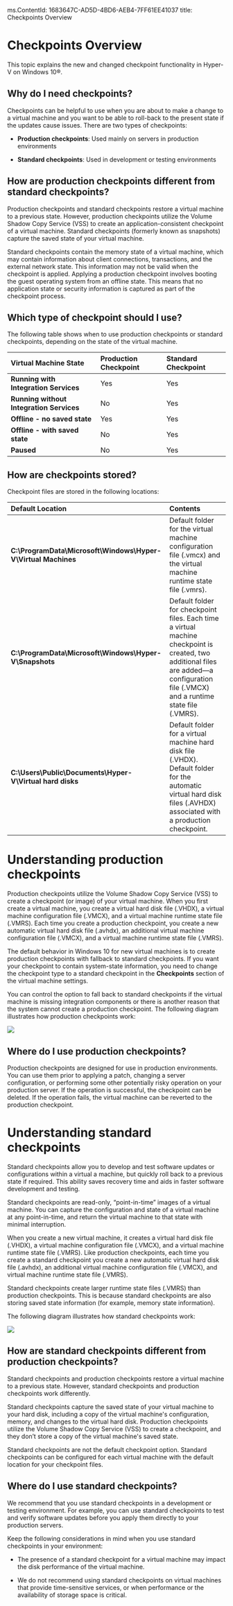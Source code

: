 ms.ContentId: 1683647C-AD5D-4BD6-AEB4-7FF61EE41037
title: Checkpoints Overview

# Checkpoints Overview

This topic explains the new and changed checkpoint functionality in Hyper-V on Windows 10®.


## Why do I need checkpoints?

Checkpoints can be helpful to use when you are about to make a change to a virtual machine and you want to be able to roll-back to the present state if the updates cause issues. There are two types of checkpoints:

-  **Production checkpoints**: Used mainly on servers in production environments 

-  **Standard checkpoints**: Used in development or testing environments 


## How are production checkpoints different from standard checkpoints?

Production checkpoints and standard checkpoints restore a virtual machine to a previous state. However, production checkpoints utilize the Volume Shadow Copy Service (VSS) to create an application-consistent checkpoint of a virtual machine. Standard checkpoints (formerly known as snapshots) capture the saved state of your virtual machine.

Standard checkpoints contain the memory state of a virtual machine, which may contain information about client connections, transactions, and the external network state. This information may not be valid when the checkpoint is applied. Applying a production checkpoint involves booting the guest operating system from an offline state. This means that no application state or security information is captured as part of the checkpoint process. 

## Which type of checkpoint should I use?

The following table shows when to use production checkpoints or standard checkpoints, depending on the state of the virtual machine.

|   **Virtual Machine State** | **Production Checkpoint** |  **Standard Checkpoint** |
|:-----|:-----|:-----|
|**Running with Integration Services**| Yes | Yes 
|**Running without Integration Services** | No | Yes 
|**Offline - no saved state**| Yes | Yes 
|**Offline - with saved state**| No | Yes 
|**Paused** | No| Yes |


## How are checkpoints stored?

Checkpoint files are stored in the following locations:

|   **Default Location** | **Contents** |
|:-----|:-----|
|**C:\ProgramData\Microsoft\Windows\Hyper-V\Virtual Machines**| Default folder for the virtual machine configuration file (.vmcx) and the virtual machine runtime state file (.vmrs). 
|**C:\ProgramData\Microsoft\Windows\Hyper-V\Snapshots** | Default folder for checkpoint files. Each time a virtual machine checkpoint is created, two additional files are added—a configuration file (.VMCX) and a runtime state file (.VMRS). 
|**C:\Users\Public\Documents\Hyper-V\Virtual hard disks**| Default folder for a virtual machine hard disk file (.VHDX). Default folder for the automatic virtual hard disk files (.AVHDX) associated with a production checkpoint.  |


# Understanding production checkpoints

Production checkpoints utilize the Volume Shadow Copy Service (VSS) to create a checkpoint (or image) of your virtual machine. When you first create a virtual machine, you create a virtual hard disk file (.VHDX), a virtual machine configuration file (.VMCX), and a virtual machine runtime state file (.VMRS). Each time you create a production checkpoint, you create a new automatic virtual hard disk file (.avhdx), an additional virtual machine configuration file (.VMCX), and a virtual machine runtime state file (.VMRS).

The default behavior in Windows 10 for new virtual machines is to create production checkpoints with fallback to standard checkpoints. If you want your checkpoint to contain system-state information, you need to change the checkpoint type to a standard checkpoint in the **Checkpoints** section of the virtual machine settings. 

You can control the option to fall back to standard checkpoints if the virtual machine is missing integration components or there is another reason that the system cannot create a production checkpoint. The following diagram illustrates how production checkpoints work: 

![](media\ProductionCheckpoints.png)


## Where do I use production checkpoints?
Production checkpoints are designed for use in production environments. You can use them prior to applying a patch, changing a server configuration, or performing some other potentially risky operation on your production server. If the operation is successful, the checkpoint can be deleted. If the operation fails, the virtual machine can be reverted to the production checkpoint. 

# Understanding standard checkpoints

Standard checkpoints allow you to develop and test software updates or configurations within a virtual a machine, but quickly roll back to a previous state if required. This ability saves recovery time and aids in faster software development and testing. 

Standard checkpoints are read-only, “point-in-time” images of a virtual machine. You can capture the configuration and state of a virtual machine at any point-in-time, and return the virtual machine to that state with minimal interruption. 

When you create a new virtual machine, it creates a virtual hard disk file (.VHDX), a virtual machine configuration file (.VMCX), and a virtual machine runtime state file (.VMRS). Like production checkpoints, each time you create a standard checkpoint you create a new automatic virtual hard disk file (.avhdx), an additional virtual machine configuration file (.VMCX), and virtual machine runtime state file (.VMRS). 

Standard checkpoints create larger runtime state files (.VMRS) than production checkpoints. This is because standard checkpoints are also storing saved state information (for example, memory state information). 

The following diagram illustrates how standard checkpoints work:

![](media\StandardCheckpoints.png)


## How are standard checkpoints different from production checkpoints?
 

Standard checkpoints and production checkpoints restore a virtual machine to a previous state. However, standard checkpoints and production checkpoints work differently. 

Standard checkpoints capture the saved state of your virtual machine to your hard disk, including a copy of the virtual machine's configuration, memory, and changes to the virtual hard disk. 
Production checkpoints utilize the Volume Shadow Copy Service (VSS) to create a checkpoint, and they don’t store a copy of the virtual machine's saved state. 

Standard checkpoints are not the default checkpoint option. Standard checkpoints can be configured for each virtual machine with the default location for your checkpoint files. 

## Where do I use standard checkpoints?


We recommend that you use standard checkpoints in a development or testing environment. For example, you can use standard checkpoints to test and verify software updates before you apply them directly to your production servers. 

Keep the following considerations in mind when you use standard checkpoints in your environment:

- The presence of a standard checkpoint for a virtual machine may impact the disk performance of the virtual machine.


- We do not recommend using standard checkpoints on virtual machines that provide time-sensitive services, or when performance or the availability of storage space is critical.




